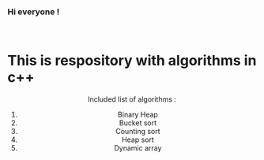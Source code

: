 <h3> Hi everyone ! </h3> <br>
<h1>This is respository with algorithms in c++</h1>
<center>
Included list of algorithms : <br>
<ol>
  <li> Binary Heap <br> </li>
  <li> Bucket sort <br> </li>
  <li> Counting sort <br> </li>
  <li> Heap sort <br> </li>
  <li>Dynamic array </li>
</center>
